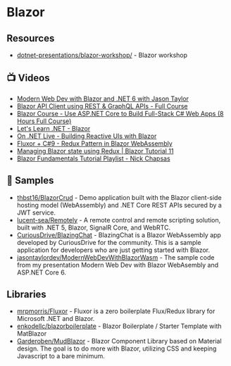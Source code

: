 # Blazor

## Resources
- [dotnet-presentations/blazor-workshop/](https://github.com/dotnet-presentations/blazor-workshop/) - Blazor workshop

## 📺 Videos
- [Modern Web Dev with Blazor and .NET 6 with Jason Taylor](https://www.youtube.com/watch?v=aPDJkl8TNFA)
- [Blazor API Client using REST & GraphQL APIs - Full Course](https://www.youtube.com/watch?v=agIJTnpfFGA)
- [Blazor Course - Use ASP.NET Core to Build Full-Stack C# Web Apps (8 Hours Full Course)](https://www.youtube.com/watch?v=KRJFEpIJeUI)
- [Let's Learn .NET - Blazor](https://www.youtube.com/watch?v=4Xzx7Cm9ykg)
- [On .NET Live - Building Reactive UIs with Blazor](https://www.youtube.com/watch?v=EUOimtP78jQ)
- [Fluxor + C#9 - Redux Pattern in Blazor WebAssembly](https://www.youtube.com/watch?v=sAyH-O0dFaI)
- [Managing Blazor state using Redux | Blazor Tutorial 11](https://www.youtube.com/watch?v=k_c-ErPaYa8)
- [Blazor Fundamentals Tutorial Playlist - Nick Chapsas](https://www.youtube.com/playlist?list=PLUOequmGnXxPrY79JGnF72e1Pba8z93zo)

## 🚀 Samples
- [thbst16/BlazorCrud](https://github.com/thbst16/BlazorCrud) - Demo application built with the Blazor client-side hosting model (WebAssembly) and .NET Core REST APIs secured by a JWT service.
- [lucent-sea/Remotely](https://github.com/lucent-sea/Remotely) - A remote control and remote scripting solution, built with .NET 5, Blazor, SignalR Core, and WebRTC.
- [CuriousDrive/BlazingChat](https://github.com/CuriousDrive/BlazingChat) - BlazingChat is a Blazor WebAssembly app developed by CuriousDrive for the community. This is a sample application for developers who are just getting started with Blazor.
- [jasontaylordev/ModernWebDevWithBlazorWasm](https://github.com/jasontaylordev/ModernWebDevWithBlazorWasm) - The sample code from my presentation Modern Web Dev with Blazor WebAsembly and ASP.NET Core 6.
## Libraries
- [mrpmorris/Fluxor](https://github.com/mrpmorris/Fluxor) - Fluxor is a zero boilerplate Flux/Redux library for Microsoft .NET and Blazor.
- [enkodellc/blazorboilerplate](https://github.com/enkodellc/blazorboilerplate) - Blazor Boilerplate / Starter Template with MatBlazor
- [Garderoben/MudBlazor](https://github.com/Garderoben/MudBlazor) - Blazor Component Library based on Material design. The goal is to do more with Blazor, utilizing CSS and keeping Javascript to a bare minimum.
